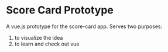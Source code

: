 # Score Card Prototype
A vue.js prototype for the score-card app. Serves two purposes:
1) to visualize the idea
2) to learn and check out vue
